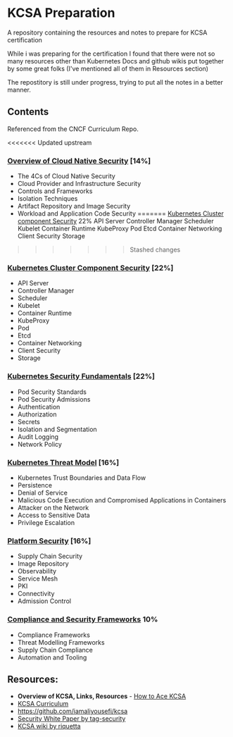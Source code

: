 # KCSA Preparation

A repository containing the resources and notes to prepare for KCSA certification

While i was preparing for the certification I found that there were not so many resources other than Kubernetes Docs and github wikis put together by some great folks (I've mentioned all of them in Resources section)

The repostitory is still under progress, trying to put all the notes in a better manner.

## Contents

Referenced from the CNCF Curriculum Repo.

<<<<<<< Updated upstream
### [Overview of Cloud Native Security](./Overview/Overview%20of%20Cloud%20Native%20Security.md) [14%]  
- The 4Cs of Cloud Native Security
- Cloud Provider and Infrastructure Security
- Controls and Frameworks
- Isolation Techniques
- Artifact Repository and Image Security
- Workload and Application Code Security
=======
[Kubernetes Cluster component Security](Kubernetes%20Cluster%20component%20Security.md) 22%
    API Server
    Controller Manager
    Scheduler
    Kubelet
    Container Runtime
    KubeProxy
    Pod
    Etcd
    Container Networking
    Client Security
    Storage
>>>>>>> Stashed changes

### [Kubernetes Cluster Component Security](./Cluster_Component_Security/Kubernetes%20Cluster%20Component%20Security.md) [22%]
- API Server
- Controller Manager
- Scheduler
- Kubelet
- Container Runtime
- KubeProxy
- Pod
- Etcd
- Container Networking
- Client Security
- Storage

### [Kubernetes Security Fundamentals](./Security_Fundamentals) [22%]
- Pod Security Standards
- Pod Security Admissions
- Authentication
- Authorization
- Secrets
- Isolation and Segmentation
- Audit Logging
- Network Policy

### [Kubernetes Threat Model](./Threat_Model) [16%]
- Kubernetes Trust Boundaries and Data Flow
- Persistence
- Denial of Service
- Malicious Code Execution and Compromised Applications in Containers
- Attacker on the Network
- Access to Sensitive Data
- Privilege Escalation

### [Platform Security](./Platform_Security) [16%]
- Supply Chain Security
- Image Repository
- Observability
- Service Mesh
- PKI
- Connectivity
- Admission Control

### [Compliance and Security Frameworks](Frameworks) 10%
- Compliance Frameworks
- Threat Modelling Frameworks
- Supply Chain Compliance
- Automation and Tooling



## Resources:

- **Overview of KCSA, Links, Resources** - [How to Ace KCSA](https://www.linkedin.com/pulse/how-ace-kcsa-kubernetes-cloud-native-security-exam-keratishvili-mlqaf/)
- [KCSA Curriculum](https://github.com/cncf/curriculum/blob/master/KCSA%20Curriculum.pdf)
- https://github.com/iamaliyousefi/kcsa
- [Security White Paper by tag-security](https://github.com/cncf/tag-security/tree/main/security-whitepaper)
- [KCSA wiki by riquetta](https://github.com/riquetta/KCSA/wiki)

